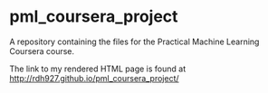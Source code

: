 # pml_coursera_project
A repository containing the files for the Practical Machine Learning Coursera course.

The link to my rendered HTML page is found at http://rdh927.github.io/pml_coursera_project/
